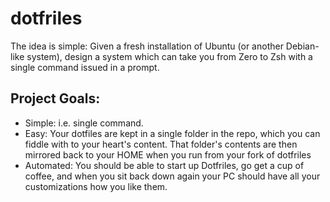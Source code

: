dotfriles
=========

The idea is simple: Given a fresh installation of Ubuntu (or another Debian-like system), design a system which can take you from Zero to Zsh with a single command issued in a prompt.

## Project Goals:
- Simple: i.e. single command.
- Easy: Your dotfiles are kept in a single folder in the repo, which you can fiddle with to your heart's content. That folder's contents are then mirrored back to your HOME when you run from your fork of dotfriles
- Automated: You should be able to start up Dotfriles, go get a cup of coffee, and when you sit back down again your PC should have all your customizations how you like them.
